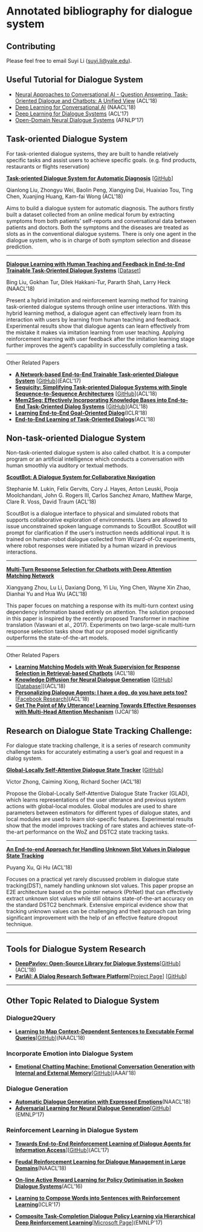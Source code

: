 # Annotated bibliography for dialogue system

## Contributing
Please feel free to email Suyi Li (suyi.li@yale.edu).

## Useful Tutorial for Dialogue System

-	[Neural Approaches to Conversational AI - Question Answering, Task-Oriented Dialogue and Chatbots: A Unified View](https://arxiv.org/pdf/1809.08267.pdf) (ACL'18)
-	[Deep Learning for Conversational AI](https://www.poly-ai.com/docs/naacl18.pdf) (NAACL'18)
-	[Deep Learning for Dialogue Systems](http://aclweb.org/anthology/P17-5004) (ACL'17)
-	[Open-Domain Neural Dialogue Systems](http://aclweb.org/anthology/I17-5003) (AFNLP'17)


## Task-oriented Dialogue System
For task-oriented dialogue systems, they are built to handle relatively specific tasks and assist users to achieve specific goals. (e.g. find products, restaurants or flights reservation)


[**Task-oriented Dialogue System for Automatic Diagnosis**](http://aclweb.org/anthology/P18-2033) [[GitHub](https://github.com/LiuQL2/MedicalChatbot)]

Qianlong Liu, Zhongyu Wei, Baolin Peng, Xiangying Dai, Huaixiao Tou, Ting Chen, Xuanjing Huang, Kam-fai Wong (ACL'18)

Aims to build a dialogue system for automatic diagnosis. The authors firstly built a dataset collected from an online medical forum by extracting symptoms from both patients’ self-reports and conversational data between patients and doctors. Both the symptoms and the diseases are treated as slots as in the conventional dialogue systems. There is only one agent in the dialogue system, who is in charge of both symptom selection and disease prediction.

***

[**Dialogue Learning with Human Teaching and Feedback in End-to-End Trainable Task-Oriented Dialogue Systems**](https://arxiv.org/pdf/1804.06512.pdf) [[Dataset](https://github.com/google-research-datasets/simulated-dialogue)]

Bing Liu, Gokhan Tur, Dilek Hakkani-Tur, Pararth Shah, Larry Heck (NAACL'18)

Present a hybrid imitation and reinforcement learning method for training task-oriented dialogue systems through online user interactions. With this hybrid learning method, a dialogue agent can effectively learn from its interaction with users by learning from human teaching and feedback. Experimental results show that dialogue agents can learn effectively from the mistake it makes via imitation learning from user teaching. Applying reinforcement learning with user feedback after the imitation learning stage further improves the agent’s capability in successfully completing a task.

***

Other Related Papers
* [**A Network-based End-to-End Trainable Task-oriented Dialogue System**](https://arxiv.org/pdf/1604.04562.pdf) [[GitHub](https://github.com/shawnwun/NNDIAL)](EACL'17)
* [**Sequicity: Simplifying Task-oriented Dialogue Systems with Single Sequence-to-Sequence Architectures**](http://aclweb.org/anthology/P18-1133) [[GitHub](https://github.com/WING-NUS/sequicity)](ACL'18)
* [**Mem2Seq: Effectively Incorporating Knowledge Bases into End-to-End Task-Oriented Dialog Systems**](http://aclweb.org/anthology/P18-1136) [[GitHub](https://github.com/HLTCHKUST/Mem2Seq)](ACL'18)
* [**Learning End-to-End Goal-Oriented Dialog**](https://arxiv.org/pdf/1605.07683.pdf)(ICLR'18)
* [**End-to-End Learning of Task-Oriented Dialogs**](http://aclweb.org/anthology/N18-4010)(ACL'18)

## Non-task-oriented Dialogue System
Non-task-oriented dialogue system is also called chatbot. It is a computer program or an artificial intelligence which conducts a conversation with human smoothly via auditory or textual methods.

[**ScoutBot: A Dialogue System for Collaborative Navigation**](https://arxiv.org/pdf/1807.08074.pdf)

Stephanie M. Lukin, Felix Gervits, Cory J. Hayes, Anton Leuski, Pooja Moolchandani, John G. Rogers III, Carlos Sanchez Amaro, Matthew Marge, Clare R. Voss, David Traum (ACL'18)

ScoutBot is a dialogue interface to physical and simulated robots that supports collaborative exploration of environments. Users are allowed to issue unconstrained spoken language commands to ScoutBot. ScoutBot will prompt
for clarification if the user’s instruction needs additional input. It is trained on human-robot dialogue collected from
Wizard-of-Oz experiments, where robot responses were initiated by a human wizard in previous interactions.

***

[**Multi-Turn Response Selection for Chatbots with Deep Attention Matching Network**](http://aclweb.org/anthology/P18-1103)

Xiangyang Zhou, Lu Li, Daxiang Dong, Yi Liu, Ying Chen, Wayne Xin Zhao, Dianhai Yu and Hua Wu (ACL'18)

This paper focues on matching a response with its multi-turn context using dependency information based entirely on attention. The solution proposed in this paper is inspired by the recently proposed Transformer in machine
translation (Vaswani et al., 2017). Experiments on two large-scale multi-turn response selection tasks show that our proposed model significantly outperforms the state-of-the-art models.

***

Other Related Papers
* [**Learning Matching Models with Weak Supervision for Response Selection in Retrieval-based Chatbots**](http://aclweb.org/anthology/P18-2067) (ACL'18)
* [**Knowledge Diffusion for Neural Dialogue Generation**](http://aclweb.org/anthology/P18-1138) [[GitHub](https://github.com/WING-NUS/sequicity)] [[Database](https://github.com/liushuman/neural-knowledge-diffusion)]](ACL'18)
* [**Personalizing Dialogue Agents: I have a dog, do you have pets too?**](http://aclweb.org/anthology/P18-1205) [[Facebook Research](https://research.fb.com/publications/personalizing-dialogue-agents-i-have-a-dog-do-you-have-pets-too/)](ACL'18)
* [**Get The Point of My Utterance! Learning Towards Effective Responses with Multi-Head Attention Mechanism**](https://www.ijcai.org/proceedings/2018/0614.pdf) (IJCAI'18)


## Research on Dialogue State Tracking Challenge:
For dialogue state tracking challenge, it is a series of research community challenge tasks for accurately estimating a user’s goal and request in a dialog system.

[**Global-Locally Self-Attentive Dialogue State Tracker**](https://arxiv.org/pdf/1805.09655.pdf) [[GitHub](https://github.com/salesforce/glad)]

Victor Zhong, Caiming Xiong, Richard Socher (ACL'18)

Propose the Global-Locally Self-Attentive Dialogue State Tracker (GLAD), which learns representations of the user utterance and previous system actions with global-local modules. Global modules are used to share parameters between
estimators for different types of dialogue states, and local modules are used to learn slot-specific features. Experimental results show that the model improves tracking of rare states and achieves state-of-the-art performance
on the WoZ and DSTC2 state tracking tasks.

***

[**An End-to-end Approach for Handling Unknown Slot Values in Dialogue State Tracking**](http://aclweb.org/anthology/P18-1134)

Puyang Xu, Qi Hu (ACL'18)

Focuses on a practical yet rarely discussed problem in dialogue state tracking(DST), namely handling unknown slot values. This paper propse an E2E architecture based on the pointer network (PtrNet) that can effectively extract unknown slot
values while still obtains state-of-the-art accuracy on the standard DSTC2 benchmark. Extensive empirical evidence show that tracking unknown values can be challenging and theit approach can bring significant improvement with the help of an effective feature dropout technique.

***

## Tools for Dialogue System Research
* [**DeepPavlov: Open-Source Library for Dialogue Systems**](http://aclweb.org/anthology/P18-4021)[[GitHub](https://github.com/deepmipt/DeepPavlov)](ACL'18)
* [**ParlAI: A Dialog Research Software Platform**](https://arxiv.org/pdf/1705.06476.pdf)[[Project Page](http://www.parl.ai/)] [[GitHub](https://github.com/facebookresearch/ParlAI)]

***

## Other Topic Related to Dialogue System

### Dialogue2Query
* [**Learning to Map Context-Dependent Sentences to Executable Formal Queries**](https://arxiv.org/pdf/1804.06868.pdf)[[GitHub](https://github.com/clic-lab/atis)](NAACL'18)

### Incorporate Emotion into Dialogue System
* [**Emotional Chatting Machine: Emotional Conversation Generation with Internal and External Memory**](https://arxiv.org/pdf/1704.01074.pdf)[[GitHub](https://github.com/tuxchow/ecm)](AAAI'18)

### Dialogue Generation
* [**Automatic Dialogue Generation with Expressed Emotions**](http://aclweb.org/anthology/N18-2008)(NAACL'18)
* [**Adversarial Learning for Neural Dialogue Generation**](https://arxiv.org/pdf/1701.06547.pdf)[[GitHub](https://github.com/liuyuemaicha/Adversarial-Learning-for-Neural-Dialogue-Generation-in-Tensorflow)](EMNLP'17)


### Reinforcement Learning in Dialogue System
* [**Towards End-to-End Reinforcement Learning of Dialogue Agents for Information Access**](http://www.aclweb.org/anthology/P17-1045)][[GitHub](https://github.com/MiuLab/KB-InfoBot)](ACL'17)

* [**Feudal Reinforcement Learning for Dialogue Management in Large Domains**](https://arxiv.org/pdf/1803.03232.pdf)(NAACL'18)

* [**On-line Active Reward Learning for Policy Optimisation in Spoken Dialogue Systems**](https://arxiv.org/pdf/1605.07669.pdf)(ACL'16)

* [**Learning to Compose Words into Sentences with Reinforcement Learning**](https://arxiv.org/pdf/1611.09100.pdf)(ICLR'17)

* [**Composite Task-Completion Dialogue Policy Learning via Hierarchical Deep Reinforcement Learning**](https://arxiv.org/pdf/1704.03084.pdf)[[Microsoft Page](https://www.microsoft.com/en-us/research/publication/composite-task-completion-dialogue-system-via-hierarchical-deep-reinforcement-learning/)](EMNLP'17)




